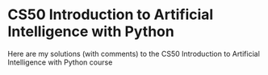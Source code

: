 # CS50 Introduction to Artificial Intelligence with Python
Here are my solutions (with comments) to the CS50 Introduction to Artificial Intelligence with Python course
